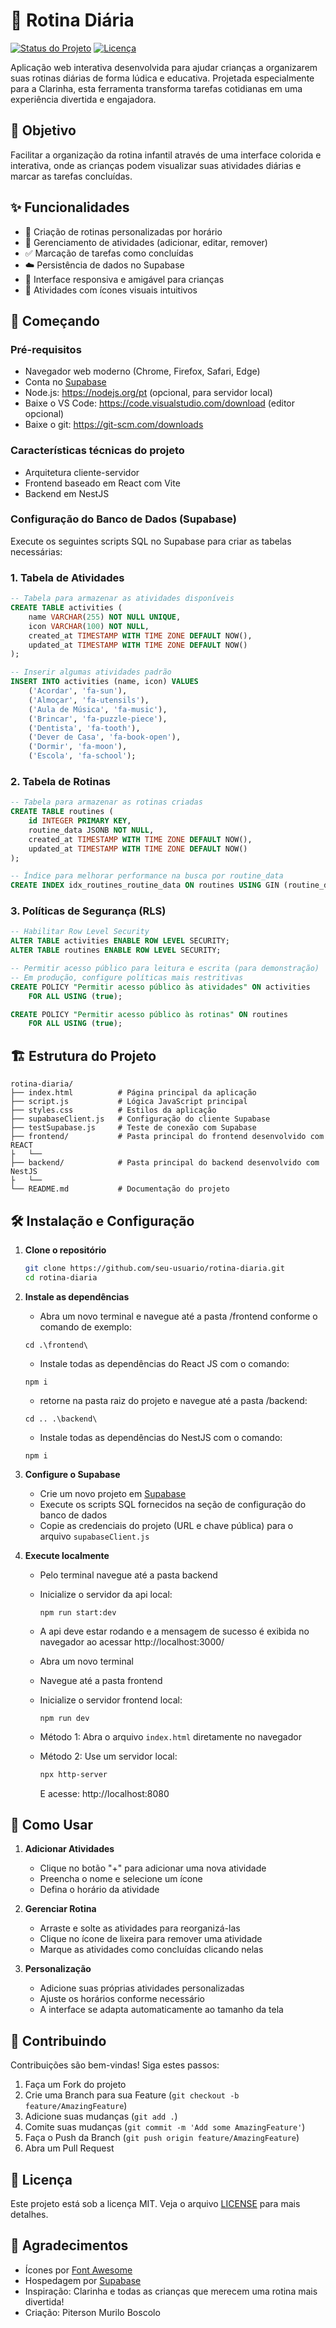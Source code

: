 # 📅 Rotina Diária

[![Status do Projeto](https://img.shields.io/badge/status-em%20desenvolvimento-yellow)](https://github.com/seu-usuario/rotina-diaria)
[![Licença](https://img.shields.io/badge/licença-MIT-blue)](LICENSE)

Aplicação web interativa desenvolvida para ajudar crianças a organizarem suas rotinas diárias de forma lúdica e educativa. Projetada especialmente para a Clarinha, esta ferramenta transforma tarefas cotidianas em uma experiência divertida e engajadora.

## 🎯 Objetivo

Facilitar a organização da rotina infantil através de uma interface colorida e interativa, onde as crianças podem visualizar suas atividades diárias e marcar as tarefas concluídas.

## ✨ Funcionalidades

- 📝 Criação de rotinas personalizadas por horário
- 🎨 Gerenciamento de atividades (adicionar, editar, remover)
- ✅ Marcação de tarefas como concluídas
- ☁️ Persistência de dados no Supabase
- 📱 Interface responsiva e amigável para crianças
- 🎵 Atividades com ícones visuais intuitivos

## 🚀 Começando

### Pré-requisitos

- Navegador web moderno (Chrome, Firefox, Safari, Edge)
- Conta no [Supabase](https://supabase.com/)
- Node.js: https://nodejs.org/pt (opcional, para servidor local)
- Baixe o VS Code: https://code.visualstudio.com/download (editor opcional)
- Baixe o git: https://git-scm.com/downloads

### Características técnicas do projeto

- Arquitetura cliente-servidor
- Frontend baseado em React com Vite
- Backend em NestJS

### Configuração do Banco de Dados (Supabase)

Execute os seguintes scripts SQL no Supabase para criar as tabelas necessárias:

### 1. Tabela de Atividades
```sql
-- Tabela para armazenar as atividades disponíveis
CREATE TABLE activities (
    name VARCHAR(255) NOT NULL UNIQUE,
    icon VARCHAR(100) NOT NULL,
    created_at TIMESTAMP WITH TIME ZONE DEFAULT NOW(),
    updated_at TIMESTAMP WITH TIME ZONE DEFAULT NOW()
);

-- Inserir algumas atividades padrão
INSERT INTO activities (name, icon) VALUES
    ('Acordar', 'fa-sun'),
    ('Almoçar', 'fa-utensils'),
    ('Aula de Música', 'fa-music'),
    ('Brincar', 'fa-puzzle-piece'),
    ('Dentista', 'fa-tooth'),
    ('Dever de Casa', 'fa-book-open'),
    ('Dormir', 'fa-moon'),
    ('Escola', 'fa-school');
```

### 2. Tabela de Rotinas
```sql
-- Tabela para armazenar as rotinas criadas
CREATE TABLE routines (
    id INTEGER PRIMARY KEY,
    routine_data JSONB NOT NULL,
    created_at TIMESTAMP WITH TIME ZONE DEFAULT NOW(),
    updated_at TIMESTAMP WITH TIME ZONE DEFAULT NOW()
);

-- Índice para melhorar performance na busca por routine_data
CREATE INDEX idx_routines_routine_data ON routines USING GIN (routine_data);
```

### 3. Políticas de Segurança (RLS)
```sql
-- Habilitar Row Level Security
ALTER TABLE activities ENABLE ROW LEVEL SECURITY;
ALTER TABLE routines ENABLE ROW LEVEL SECURITY;

-- Permitir acesso público para leitura e escrita (para demonstração)
-- Em produção, configure políticas mais restritivas
CREATE POLICY "Permitir acesso público às atividades" ON activities
    FOR ALL USING (true);

CREATE POLICY "Permitir acesso público às rotinas" ON routines
    FOR ALL USING (true);
```

## 🏗️ Estrutura do Projeto

```
rotina-diaria/
├── index.html          # Página principal da aplicação
├── script.js           # Lógica JavaScript principal
├── styles.css          # Estilos da aplicação
├── supabaseClient.js   # Configuração do cliente Supabase
├── testSupabase.js     # Teste de conexão com Supabase
├── frontend/           # Pasta principal do frontend desenvolvido com REACT
├   └──                 
├── backend/            # Pasta principal do backend desenvolvido com NestJS
├   └──                 
└── README.md           # Documentação do projeto
```

## 🛠️ Instalação e Configuração

1. **Clone o repositório**
   ```bash
   git clone https://github.com/seu-usuario/rotina-diaria.git
   cd rotina-diaria
   ```

2. **Instale as dependências**
   - Abra um novo terminal e navegue até a pasta /frontend conforme o comando de exemplo:
   ```
   cd .\frontend\
   ```

   - Instale todas as dependências do React JS com o comando:
   ```
   npm i
   ```

   - retorne na pasta raiz do projeto e navegue até a pasta /backend:
   ```
   cd .. .\backend\
   ```

   - Instale todas as dependências do NestJS com o comando:
   ```
   npm i
   ```

3. **Configure o Supabase**
   - Crie um novo projeto em [Supabase](https://supabase.com/)
   - Execute os scripts SQL fornecidos na seção de configuração do banco de dados
   - Copie as credenciais do projeto (URL e chave pública) para o arquivo `supabaseClient.js`

4. **Execute localmente**
   - Pelo terminal navegue até a pasta backend
   - Inicialize o servidor da api local:
      ```
      npm run start:dev
      ```
   - A api deve estar rodando e a mensagem de sucesso é exibida no navegador ao acessar http://localhost:3000/
   - Abra um novo terminal
   - Navegue até a pasta frontend
   - Inicialize o servidor frontend local:
      ```
      npm run dev
      ```

   - Método 1: Abra o arquivo `index.html` diretamente no navegador
   - Método 2: Use um servidor local:
     ```bash
     npx http-server
     ```
     E acesse: http://localhost:8080

## 📱 Como Usar

1. **Adicionar Atividades**
   - Clique no botão "+" para adicionar uma nova atividade
   - Preencha o nome e selecione um ícone
   - Defina o horário da atividade

2. **Gerenciar Rotina**
   - Arraste e solte as atividades para reorganizá-las
   - Clique no ícone de lixeira para remover uma atividade
   - Marque as atividades como concluídas clicando nelas

3. **Personalização**
   - Adicione suas próprias atividades personalizadas
   - Ajuste os horários conforme necessário
   - A interface se adapta automaticamente ao tamanho da tela

## 🤝 Contribuindo

Contribuições são bem-vindas! Siga estes passos:

1. Faça um Fork do projeto
2. Crie uma Branch para sua Feature (`git checkout -b feature/AmazingFeature`)
3. Adicione suas mudanças (`git add .`)
4. Comite suas mudanças (`git commit -m 'Add some AmazingFeature'`)
5. Faça o Push da Branch (`git push origin feature/AmazingFeature`)
6. Abra um Pull Request

## 📄 Licença

Este projeto está sob a licença MIT. Veja o arquivo [LICENSE](LICENSE) para mais detalhes.

## 🙏 Agradecimentos

- Ícones por [Font Awesome](https://fontawesome.com/)
- Hospedagem por [Supabase](https://supabase.com/)
- Inspiração: Clarinha e todas as crianças que merecem uma rotina mais divertida!
- Criação: Piterson Murilo Boscolo